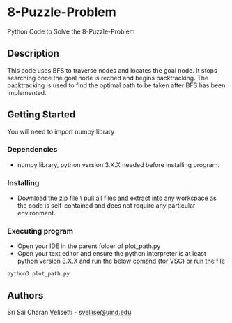 # 8-Puzzle-Problem

Python Code to Solve the 8-Puzzle-Problem

## Description

This code uses BFS to traverse nodes and locates the goal node. It stops searching once the goal node is reched and begins backtracking. The backtracking is used to find the optimal path to be taken after BFS has been implemented.

## Getting Started

You will need to import numpy library 

### Dependencies

* numpy library, python version 3.X.X needed before installing program.

### Installing

* Download the zip file \ pull all files and extract into any workspace as the code is self-contained and does not require any particular environment. 

### Executing program

* Open your IDE in the parent folder of plot_path.py
* Open your text editor and ensure the python interpreter is at least python version 3.X.X and run the below comand (for VSC) or run the file
```
python3 plot_path.py
```
## Authors

Sri Sai Charan Velisetti - svellise@umd.edu





